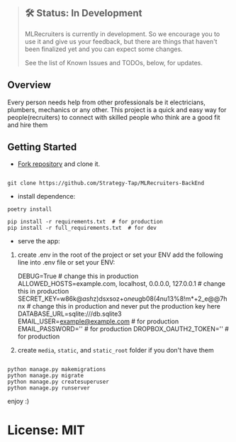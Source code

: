 > ## 🛠 Status: In Development
> MLRecruiters is currently in development. So we encourage you to use it and give us your feedback, but there are things that haven't been finalized yet and you can expect some changes.
>
> See the list of Known Issues and TODOs, below, for updates.

## Overview
Every person needs help from other professionals be it electricians, plumbers, mechanics or any other. This project is a quick and easy way for people(recruiters) to connect with skilled people who think are a good fit and hire them


## Getting Started

* [Fork repository][MLRecruiters] and clone it.

```shell tab="Shell or CMD"

git clone https://github.com/Strategy-Tap/MLRecruiters-BackEnd
```

* install dependence:

```shell tab="Poetry"
poetry install
```

```shell tab="pip"
pip install -r requirements.txt  # for production
pip install -r full_requirements.txt  # for dev
```

* serve the app:

1. create .env in the root of the project or set your ENV add the following line into .env file or set your ENV:
    
    
    DEBUG=True  # change this in production
    ALLOWED_HOSTS=example.com, localhost, 0.0.0.0, 127.0.0.1  # change this in production
    SECRET_KEY=w86k@*ash*z)dsxsoz+o*ne*ugb08(4nu13%8!m*+2_e@@7hnx  # change this in production and never put the production key here
    DATABASE_URL=sqlite:///db.sqlite3
    EMAIL_USER=example@example.com  # for production
    EMAIL_PASSWORD=''  # for production 
    DROPBOX_OAUTH2_TOKEN=''  # for production

2. create `media`, `static`, and `static_root` folder if you don't have them 


```shell tab="shell or CMD"

python manage.py makemigrations
python manage.py migrate
python manage.py createsuperuser
python manage.py runserver
```

enjoy :)

# License: MIT


[MLRecruiters]: https://github.com/Strategy-Tap/MLRecruiters-BackEnd

